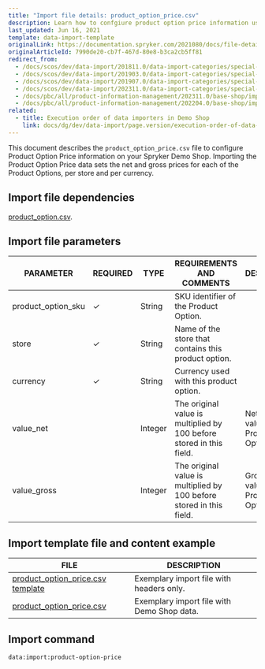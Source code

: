 ```yaml
---
title: "Import file details: product_option_price.csv"
description: Learn how to confgiure product option price information using the product option price csv file within your Spryker project.
last_updated: Jun 16, 2021
template: data-import-template
originalLink: https://documentation.spryker.com/2021080/docs/file-details-product-option-pricecsv
originalArticleId: 7990de20-cb7f-467d-80e8-b3ca2cb5ff81
redirect_from:
  - /docs/scos/dev/data-import/201811.0/data-import-categories/special-product-types/product-options/file-details-product-option-price.csv.html
  - /docs/scos/dev/data-import/201903.0/data-import-categories/special-product-types/product-options/file-details-product-option-price.csv.html
  - /docs/scos/dev/data-import/201907.0/data-import-categories/special-product-types/product-options/file-details-product-option-price.csv.html
  - /docs/scos/dev/data-import/202311.0/data-import-categories/special-product-types/product-options/file-details-product-option-price.csv.html
  - /docs/pbc/all/product-information-management/202311.0/base-shop/import-and-export-data/product-options/file-details-product-option-price.csv.html
  - /docs/pbc/all/product-information-management/202204.0/base-shop/import-and-export-data/product-options/import-file-details-product-option-price.csv.html
related:
  - title: Execution order of data importers in Demo Shop
    link: docs/dg/dev/data-import/page.version/execution-order-of-data-importers.html
---
```


This document describes the `product_option_price.csv` file to configure Product Option Price information on your Spryker Demo Shop. Importing the Product Option Price data sets the net and gross prices for each of the Product Options, per store and per currency.

## Import file dependencies

[product_option.csv](/docs/pbc/all/product-information-management/{{page.version}}/base-shop/import-and-export-data/product-options/import-file-details-product-option.csv.html).

## Import file parameters

| PARAMETER          | REQUIRED | TYPE    | REQUIREMENTS AND COMMENTS                                           | DESCRIPTION                            |
|--------------------|----------|---------|---------------------------------------------------------------------|----------------------------------------|
| product_option_sku | ✓        | String  | SKU identifier of the Product Option.                              |                                        |
| store              | ✓        | String  | Name of the store that contains this product option.               |                                        |
| currency           | ✓        | String  | Currency used with this product option.                            |                                        |
| value_net          |          | Integer | The original value is multiplied by 100 before stored in this field. | Net price value of the Product Option. |
| value_gross        |          | Integer | The original value is multiplied by 100 before stored in this field. | Gross price value of the Product Option. |



## Import template file and content example

| FILE | DESCRIPTION |
| --- | --- |
| [product_option_price.csv template](https://spryker.s3.eu-central-1.amazonaws.com/docs/Developer+Guide/Back-End/Data+Manipulation/Data+Ingestion/Data+Import/Data+Import+Categories/Special+Product+Types/Product+Options/Template+product_option_price.csv) | Exemplary import file with headers only. |
| [product_option_price.csv](https://spryker.s3.eu-central-1.amazonaws.com/docs/Developer+Guide/Back-End/Data+Manipulation/Data+Ingestion/Data+Import/Data+Import+Categories/Special+Product+Types/Product+Options/product_option_price.csv) | Exemplary import file with Demo Shop data. |

## Import command

```bash
data:import:product-option-price
```
